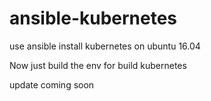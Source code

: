# ansible-kubernetes
use ansible install kubernetes on ubuntu 16.04


Now just build the env for build kubernetes 

update coming soon
